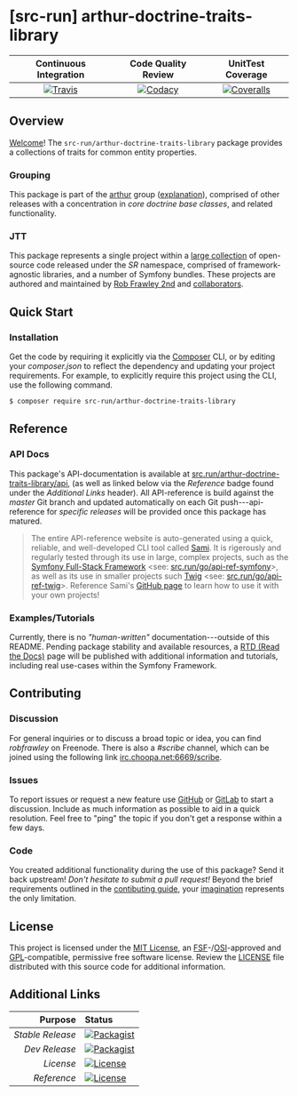 # [src-run] arthur-doctrine-traits-library

| Continuous Integration |   Code Quality Review   |    UnitTest Coverage    |
|:----------------------:|:-----------------------:|:-----------------------:|
| [![Travis](https://src.run/arthur-doctrine-traits-library/travis_shield)](https://src.run/arthur-doctrine-traits-library/travis) | [![Codacy](https://src.run/arthur-doctrine-traits-library/codacy_shield)](https://src.run/arthur-doctrine-traits-library/codacy) | [![Coveralls](https://src.run/arthur-doctrine-traits-library/coveralls_shield)](https://src.run/arthur-doctrine-traits-library/coveralls) |

## Overview

[Welcome](https://src.run/go/readme_welcome)!
The `src-run/arthur-doctrine-traits-library` package provides
a collections of traits for common entity properties.

### Grouping

This package is part of the [arthur](https://src.run/arthur-doctrine-traits-library/group)
group ([explanation](https://src.run/arthur-doctrine-traits-library/group_explanation)),
comprised of other releases with a concentration in
*core doctrine base classes*,
and related functionality.

### JTT

This package represents a single project within a
[large collection](https://src.run/go/explore) of open-source code released
under the *SR* namespace, comprised of framework-agnostic libraries,
and a number of Symfony bundles. These projects are authored and maintained
by [Rob Frawley 2nd](https://src.run/rmf) and
[collaborators](https://src.run/arthur-doctrine-traits-library/github_collaborators).

## Quick Start

### Installation

Get the code by requiring it explicitly via the [Composer](https://getcomposer.com)
CLI, or by editing your *composer.json* to reflect the dependency and updating
your project requirements. For example, to explicitly require this project using
the CLI, use the following command.

```bash
$ composer require src-run/arthur-doctrine-traits-library
```

## Reference

### API Docs

This package's API-documentation is available at [src.run/arthur-doctrine-traits-library/api](https://src.run/arthur-doctrine-traits-library/api),
(as well as linked below via the *Reference* badge found under the *Additional Links*
header). All API-reference is build against the *master* Git branch and updated
automatically on each Git push---api-reference for *specific releases* will
be provided once this package has matured.

> The entire API-reference website is auto-generated using a quick,
> reliable, and well-developed CLI tool called [Sami](https://src.run/go/sami).
> It is rigerously and regularly tested through its use in large, complex projects,
> such as the [Symfony Full-Stack Framework](https://src.run/go/symfony)
> <see: [src.run/go/api-ref-symfony](https://src.run/go/symfony-api)>, as well
> as its use in smaller projects such
> [Twig](https://src.run/go/sami-twig)
> <see: [src.run/go/api-ref-twig](https://src.run/go/twig-api)>.
> Reference Sami's [GitHub page](https://src.run/go/sami) to learn how to use
> it with your own projects!

### Examples/Tutorials

Currently, there is no *"human-written"* documentation---outside of this README.
Pending package stability and available resources, a
[RTD (Read the Docs)](https://src.run/go/rtd) page will be published with
additional information and tutorials, including real use-cases within the Symfony
Framework.

## Contributing

### Discussion

For general inquiries or to discuss a broad topic or idea, you can find
*robfrawley* on Freenode. There is also a *#scribe* channel, which can
be joined using the following link
[irc.choopa.net:6669/scribe](irc://irc.choopa.net:6669/scribe).

### Issues

To report issues or request a new feature use
[GitHub](https://src.run/arthur-doctrine-traits-library/github_issues)
or [GitLab](https://src.run/arthur-doctrine-traits-library/gitlab_issues)
to start a discussion. Include as much information as possible to aid in
a quick resolution. Feel free to "ping" the topic if you don't get a
response within a few days.

### Code

You created additional functionality during the use of this package? Send
it back upstream! *Don't hesitate to submit a pull request!* Beyond the
brief requirements outlined in the
[contibuting guide](https://src.run/arthur-doctrine-traits-library/contributing),
your [imagination](https://src.run/go/readme_imagination)
represents the only limitation.

## License

This project is licensed under the
[MIT License](https://src.run/go/mit), an
[FSF](https://src.run/go/fsf)-/[OSI](https://src.run/go/osi)-approved
and [GPL](https://src.run/go/gpl)-compatible, permissive free software
license. Review the
[LICENSE](https://src.run/arthur-doctrine-traits-library/license)
file distributed with this source code for additional information.

## Additional Links

|       Purpose | Status        |
|--------------:|:--------------|
| *Stable Release*    | [![Packagist](https://src.run/arthur-doctrine-traits-library/packagist_shield)](https://src.run/arthur-doctrine-traits-library/packagist) |
| *Dev Release*    | [![Packagist](https://src.run/arthur-doctrine-traits-library/packagist_pre_shield)](https://src.run/arthur-doctrine-traits-library/packagist) |
| *License*    | [![License](https://src.run/arthur-doctrine-traits-library/license_shield)](https://src.run/arthur-doctrine-traits-library/license) |
| *Reference*  | [![License](https://src.run/arthur-doctrine-traits-library/api_shield)](https://src.run/arthur-doctrine-traits-library/api) |
